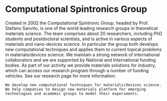 # Computational Spintronics Group

Created in 2002 the Computational Spintronic Group, headed by Prof. Stefano Sanvito, is one of the world leading research groups in theoretical materials science. The team comprises about 20 researchers, including PhD students and postdoctoral scientists, and is active in various aspects of materials and nano-devices science. In particular the group both develops new computational techniques and applies them to current topical problems in materials/devices science. We maintain a strong network of international collaborators and we are supported by National and International funding bodies. As part of our activity we provide materials solutions for industry, which can access our research program through a number of funding vehicles. See our research page for more information.

`
We develop new computational techniques for materials/devices science. We help companies to design new materials platform for emerging technologies and academic groups to model their experiments.
`